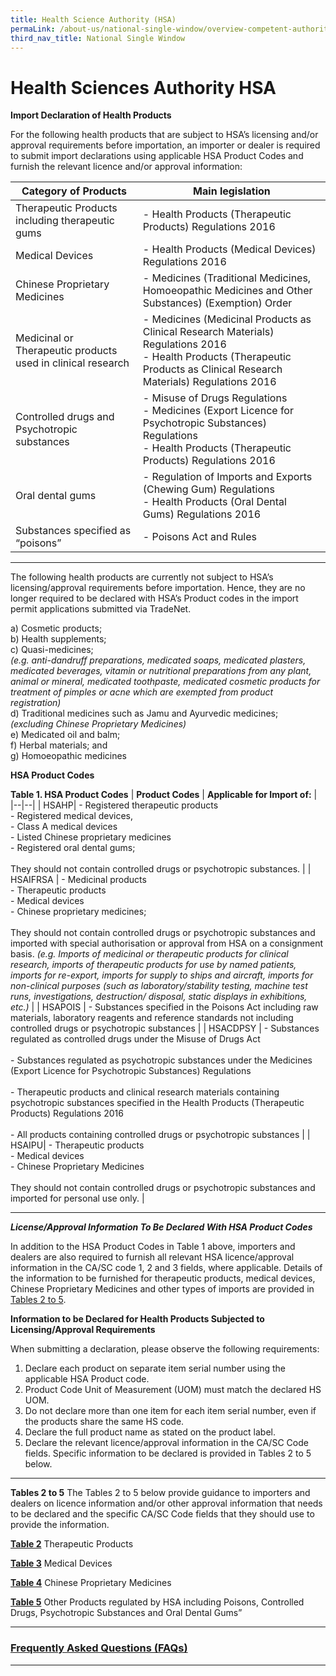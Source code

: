 ```yaml
---
title: Health Science Authority (HSA)
permaLink: /about-us/national-single-window/overview-competent-authorities-requirements-for-controlled-items-HAS
third_nav_title: National Single Window
---
```



# Health Sciences Authority HSA

**Import Declaration of Health Products**

For the following health products  that are subject to HSA’s licensing and/or approval requirements before importation, an importer or dealer is required to submit import declarations using applicable HSA Product Codes and furnish the relevant licence and/or approval information:

|  **Category of Products**| **Main legislation** |
|---|---|
|  Therapeutic Products including therapeutic gums| - Health Products (Therapeutic Products) Regulations 2016 |
| Medical Devices | -   Health Products (Medical Devices) Regulations 2016 |
|Chinese Proprietary Medicines  | -   Medicines (Traditional Medicines, Homoeopathic Medicines and Other Substances) (Exemption) Order |
| Medicinal or Therapeutic products used in clinical research | -   Medicines (Medicinal Products as Clinical Research Materials) Regulations 2016<br>-   Health Products (Therapeutic Products as Clinical Research Materials) Regulations 2016 |
|  Controlled drugs and Psychotropic substances| -   Misuse of Drugs Regulations<br>-   Medicines (Export Licence for Psychotropic Substances) Regulations<br>-   Health Products (Therapeutic Products) Regulations 2016 |
|Oral dental gums  | -   Regulation of Imports and Exports (Chewing Gum) Regulations<br>-   Health Products (Oral Dental Gums) Regulations 2016 |
| Substances specified as “poisons” |  -   Poisons Act and Rules|
***
The following health products are currently not subject to HSA’s licensing/approval requirements before importation. Hence, they are no longer required to be declared with HSA’s Product codes in the import permit applications submitted via TradeNet.

a) Cosmetic products;  
b) Health supplements;  
c) Quasi-medicines;  
_(e.g. anti-dandruff preparations, medicated soaps, medicated plasters, medicated beverages, vitamin or nutritional preparations from any plant, animal or mineral, medicated toothpaste, medicated cosmetic products for treatment of pimples or acne which are exempted from product registration)_  
d) Traditional medicines such as Jamu and Ayurvedic medicines;  
_(excluding Chinese Proprietary Medicines)_  
e) Medicated oil and balm;  
f) Herbal materials; and  
g) Homoeopathic medicines

**HSA Product Codes**

**Table 1. HSA Product Codes**
| **Product Codes** | **Applicable for Import of:** |
|--|--|
| HSAHP| -   Registered therapeutic products<br>-   Registered medical devices,<br>-   Class A medical devices<br>-   Listed Chinese proprietary medicines<br>-   Registered oral dental gums;<br><br>They should not contain controlled drugs or psychotropic substances. |
| HSAIFRSA | -   Medicinal products<br>-   Therapeutic products<br>-   Medical devices <br>-   Chinese proprietary medicines;<br><br>They should not contain controlled drugs or psychotropic substances and imported with special authorisation or approval from HSA on a consignment basis.  _(e.g. Imports of medicinal or therapeutic products for clinical research, imports of therapeutic products for use by named patients, imports for re-export, imports for supply to ships and aircraft, imports for non-clinical purposes (such as laboratory/stability testing, machine test runs, investigations, destruction/ disposal, static displays in exhibitions, etc.)_ |
| HSAPOIS | -   Substances specified in the Poisons Act including raw materials, laboratory reagents and reference standards not including controlled drugs or psychotropic substances |
| HSACDPSY | -   Substances regulated as controlled drugs under the Misuse of Drugs Act<br><br>-   Substances regulated as psychotropic substances under the Medicines (Export Licence for Psychotropic Substances) Regulations<br><br>-   Therapeutic products and clinical research materials containing psychotropic substances specified in the Health Products (Therapeutic Products) Regulations 2016<br><br>-   All products containing controlled drugs or psychotropic substances |
|  HSAIPU| -   Therapeutic products<br>-   Medical devices<br>-   Chinese Proprietary Medicines<br><br>They should not contain controlled drugs or psychotropic substances and imported for personal use only. |
***
**_License/Approval Information To Be Declared With HSA Product Codes_**

In addition to the HSA Product Codes in Table 1 above, importers and dealers are also required to furnish all relevant HSA licence/approval information in the CA/SC code 1, 2 and 3 fields, where applicable. Details of the information to be furnished for therapeutic products, medical devices, Chinese Proprietary Medicines and other types of imports are provided in  [Tables 2 to 5](https://www.customs.gov.sg/about-us/national-single-window/tradenet/competent-authorities-requirements-for-controlled-items/health-sciences-authority-hsa#tables2to5).  

**Information to be Declared for Health Products Subjected to Licensing/Approval Requirements**

When submitting a declaration, please observe the following requirements:

1.  Declare each product on separate item serial number using the applicable HSA Product code.
2.  Product Code Unit of Measurement (UOM) must match the declared HS UOM.
3.  Do not declare more than one item for each item serial number, even if the products share the same HS code.
4.  Declare the full product name as stated on the product label.
5.  Declare the relevant licence/approval information in the CA/SC Code fields. Specific information to be declared is provided in Tables 2 to 5 below.
***

**Tables 2 to 5**
The Tables 2 to 5 below provide guidance to importers and dealers on licence information and/or other approval information that needs to be declared and the specific CA/SC Code fields that they should use to provide the information.

[**Table 2**](https://www.hsa.gov.sg/docs/default-source/hprg-ald/table2_therapeutic-products.pdf)  Therapeutic Products

[**Table 3**](https://www.hsa.gov.sg/docs/default-source/hprg-ald/table3_medical-devices.pdf)  Medical Devices

[**Table 4**](https://www.hsa.gov.sg/docs/default-source/hprg-ald/table4_chinese-proprietary-medicines.pdf)  Chinese Proprietary Medicines

[**Table 5**](https://www.hsa.gov.sg/docs/default-source/hprg-ald/table5_other-category-products.pdf)  Other Products regulated by HSA including Poisons, Controlled Drugs, Psychotropic Substances and Oral Dental Gums”
***
### [Frequently Asked Questions (FAQs)](https://www.hsa.gov.sg/docs/default-source/hprg-ald/frequently_asked_questions.pdf)
***
